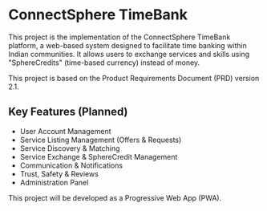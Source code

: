 # ConnectSphere TimeBank

This project is the implementation of the ConnectSphere TimeBank platform, a web-based system designed to facilitate time banking within Indian communities. It allows users to exchange services and skills using "SphereCredits" (time-based currency) instead of money.

This project is based on the Product Requirements Document (PRD) version 2.1.

## Key Features (Planned)
- User Account Management
- Service Listing Management (Offers & Requests)
- Service Discovery & Matching
- Service Exchange & SphereCredit Management
- Communication & Notifications
- Trust, Safety & Reviews
- Administration Panel

This project will be developed as a Progressive Web App (PWA).
